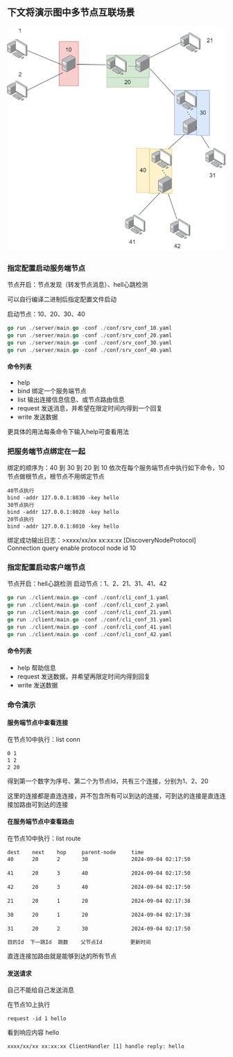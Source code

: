 ## 下文将演示图中多节点互联场景

![](../.README_images/multiple.png)

### 指定配置启动服务端节点
节点开启：节点发现（转发节点消息）、hell心跳检测

可以自行编译二进制后指定配置文件启动

启动节点：10、20、30、40
```go
go run ./server/main.go -conf ./conf/srv_conf_10.yaml
go run ./server/main.go -conf ./conf/srv_conf_20.yaml
go run ./server/main.go -conf ./conf/srv_conf_30.yaml
go run ./server/main.go -conf ./conf/srv_conf_40.yaml
```
#### 命令列表 
- help
- bind 绑定一个服务端节点
- list 输出连接信息信息、或节点路由信息
- request 发送消息，并希望在限定时间内得到一个回复
- write 发送数据

更具体的用法每条命令下输入help可查看用法

### 把服务端节点绑定在一起

绑定的顺序为：40 到 30 到 20 到 10
依次在每个服务端节点中执行如下命令，10节点做根节点，根节点不用绑定节点
```
40节点执行
bind -addr 127.0.0.1:8030 -key hello
30节点执行
bind -addr 127.0.0.1:8020 -key hello
20节点执行
bind -addr 127.0.0.1:8010 -key hello
```
绑定成功输出日志：>xxxx/xx/xx xx:xx:xx [DiscoveryNodeProtocol] Connection query enable protocol node id 10
### 指定配置启动客户端节点
节点开启：hell心跳检测
启动节点：1、2、21、31、41、42
```go
go run ./client/main.go -conf ./conf/cli_conf_1.yaml
go run ./client/main.go -conf ./conf/cli_conf_2.yaml
go run ./client/main.go -conf ./conf/cli_conf_21.yaml
go run ./client/main.go -conf ./conf/cli_conf_31.yaml
go run ./client/main.go -conf ./conf/cli_conf_41.yaml
go run ./client/main.go -conf ./conf/cli_conf_42.yaml
```

#### 命令列表
- help 帮助信息
- request 发送数据，并希望再限定时间内得到回复
- write 发送数据

### 命令演示
#### 服务端节点中查看连接
在节点10中执行：list conn
```
0 1
1 2
2 20
```
得到第一个数字为序号、第二个为节点Id，共有三个连接，分别为1、2、20

这里的连接都是直连连接，并不包含所有可以到达的连接，可到达的连接是直连连接加路由可到达的连接

#### 在服务端节点中查看路由
在节点10中执行：list route
```
dest    next    hop     parent-node     time
40      20      2       30              2024-09-04 02:17:50

41      20      3       40              2024-09-04 02:17:50

42      20      3       40              2024-09-04 02:17:50

21      20      1       20              2024-09-04 02:17:38

30      20      1       20              2024-09-04 02:17:38

31      20      2       30              2024-09-04 02:17:50
```
```
目的Id  下一跳Id  跳数    父节点Id         更新时间
```
直连连接加路由就是能够到达的所有节点
#### 发送请求
自己不能给自己发送消息

在节点10上执行
```
request -id 1 hello
```
看到响应内容 hello
```
xxxx/xx/xx xx:xx:xx ClientHandler [1] handle reply: hello
```

